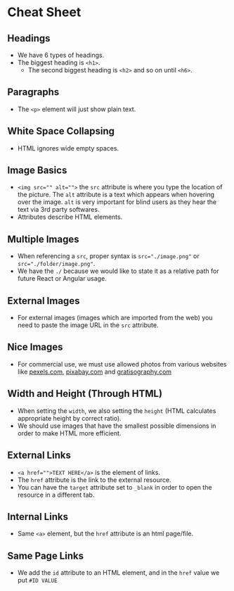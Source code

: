 # Cheat Sheet #

## Headings ##

* We have 6 types of headings.
* The biggest heading is ```<h1>```.
  * The second biggest heading is ```<h2>``` and so on until ```<h6>```.
 
## Paragraphs ##

* The ```<p>``` element will just show plain text.

## White Space Collapsing ##

* HTML ignores wide empty spaces.
 
## Image Basics ##

* ```<img src="" alt="">``` the ```src``` attribute is where you type the location of the picture. The ```alt``` attribute is a text which appears when hovering over the image. ```alt``` is very important for blind users as they hear the text via 3rd party softwares.
 * Attributes describe HTML elements.

## Multiple Images ##

* When referencing a ```src```, proper syntax is ```src="./image.png"``` or ```src="./folder/image.png"```.
 * We have the ```./``` because we would like to state it as a relative path for future React or Angular usage.

## External Images ##

* For external images (images which are imported from the web) you need to paste the image URL in the ```src``` attribute.

## Nice Images ##

* For commercial use, we must use allowed photos from various websites like [pexels.com](https://www.pexels.com/), [pixabay.com](https://pixabay.com/) and [gratisography.com](https://gratisography.com/)

## Width and Height (Through HTML) ##

* When setting the ```width```, we also setting the ```height``` (HTML calculates appropriate height by correct ratio).
* We should use images that have the smallest possible dimensions in order to make HTML more efficient.

## External Links ##

* ```<a href="">TEXT HERE</a>``` is the element of links.
 * The ```href``` attribute is the link to the external resource.
 * You can have the ```target``` attribute set to ```_blank``` in order to open the resource in a different tab.

## Internal Links ##

* Same ```<a>``` element, but the ```href``` attribute is an html page/file.

## Same Page Links ##

* We add the ```id``` attribute to an HTML element, and in the ```href``` value we put ```#ID VALUE```
